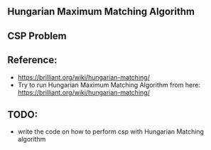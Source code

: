 ## Hungarian Maximum Matching Algorithm
## CSP Problem
## Reference:
   * https://brilliant.org/wiki/hungarian-matching/
   * Try to run Hungarian Maximum Matching Algorithm
     from here: https://brilliant.org/wiki/hungarian-matching/

## TODO:
   * write the code on how to perform csp with Hungarian
     Matching algorithm
